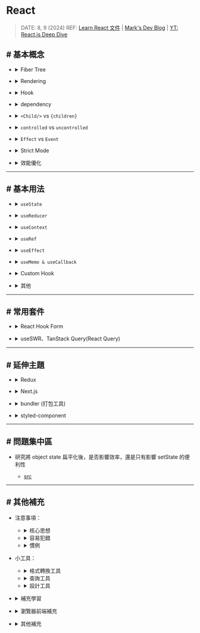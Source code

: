 ##### <!-- 收起 -->

<!----------- ref start ----------->

[Intersection Observer]: https://developer.mozilla.org/zh-CN/docs/Web/API/Intersection_Observer_API
[Object.is]: https://developer.mozilla.org/zh-CN/docs/Web/JavaScript/Reference/Global_Objects/Object/is
[Rspack]: https://rspack.dev/zh/
[webpack]: https://webpack.docschina.org/concepts/
[Vite]: https://cn.vitejs.dev/guide/
[React Compiler]: https://react.dev/learn/react-compiler
[Bundlephobia]: https://bundlephobia.com/
[簡化模擬 useState 行為]: ../src/code/useStateMock.js
[The Rules of React]: https://gist.github.com/sebmarkbage/75f0838967cd003cd7f9ab938eb1958f
[各種格式轉換]: https://transform.tools/html-to-jsx
[The how and why on React’s usage of linked list in Fiber to walk the component’s tree]: https://angularindepth.com/posts/1007/the-how-and-why-on-reacts-usage-of-linked-list-in-fiber-to-walk-the-components-tree
[In-depth explanation of state and props update in React]: https://angularindepth.com/posts/1009/in-depth-explanation-of-state-and-props-update-in-react
[Inside Fiber: in-depth overview of the new reconciliation algorithm in React]: https://angularindepth.com/posts/1008/inside-fiber-in-depth-overview-of-the-new-reconciliation-algorithm-in-react
[YT: React.js Deep Dive]: https://youtu.be/7YhdqIR2Yzo?list=PLxRVWC-K96b0ktvhd16l3xA6gncuGP7gJ
[Why React Context is Not a "State Management" Tool (and Why It Doesn't Replace Redux)]: https://blog.isquaredsoftware.com/2021/01/context-redux-differences/
[react-reconciler]: https://www.npmjs.com/package/react-reconciler
[圖解 React]: https://7km.top/main/macro-structure/
[mini-react 翻譯？]: https://github.com/lizuncong/mini-react
[Introducing the React Profiler]: https://legacy.reactjs.org/blog/2018/09/10/introducing-the-react-profiler.html
[Profile a React App for Performance]: https://kentcdodds.com/blog/profile-a-react-app-for-performance
[React as a UI Runtime]: https://overreacted.io/react-as-a-ui-runtime/
[Getting Closure on React Hooks]: https://www.swyx.io/hooks
[互動式視覺化 React hooks 時間軸]: https://julesblom.com/writing/react-hook-component-timeline
[A (Mostly) Complete Guide to React Rendering Behavior]: https://blog.isquaredsoftware.com/2020/05/blogged-answers-a-mostly-complete-guide-to-react-rendering-behavior/
[Mark's Dev Blog]: https://blog.isquaredsoftware.com/series/blogged-answers/
[React 開發者一定要知道的底層機制 — React Fiber Reconciler]: https://medium.com/starbugs/react-開發者一定要知道的底層架構-react-fiber-c3ccd3b047a1
[state structure]: https://zh-hans.react.dev/learn/choosing-the-state-structure
[React 18 effect 函式執行兩次的原因及 useEffect 常見情境]: https://medium.com/@linyawun031/react-react-18-effect-函式執行兩次的原因及-useeffect-常見情境-2dc65c18b64b
[React 18 新功能之自動批次更新]: https://juejin.cn/post/7153814771937067044
[Learn React 文件]: https://react.dev/learn
[React Profiler]: https://max80713.medium.com/使用-react-profiler-來觀察-react-web-app-的渲染狀況並進行效能優化-bde15fe3d267
[why-did-you-render]: https://segmentfault.com/a/1190000023031115

<!----------- ref end ----------->

# React

> DATE: 8, 9 (2024)
> REF: [Learn React 文件] | [Mark's Dev Blog] | [YT: React.js Deep Dive]

## # 基本概念

<!-- Fiber Tree -->

- <details close>
  <summary>Fiber Tree</summary>

  <!-- REF -->

  - <details close>
    <summary>REF</summary>

    - [React 開發者一定要知道的底層機制 — React Fiber Reconciler]
    - [Inside Fiber: in-depth overview of the new reconciliation algorithm in React]
    - [The how and why on React’s usage of linked list in Fiber to walk the component’s tree]
    - [Fiber Object](../src/code/fiber.types.ts.md)

    </details>

  <!-- 行為特性 -->

  - <details close>
    <summary>行為特性</summary>

    - `Fiber`：An unit of work for React to process
    - 改為 `Fiber`，使 render work 可切分成 `chunks`，因此可加入 `Scheduler` 按照優先程度調配 work 順序，因此也可重做 work，也可丟棄不需要的 work
    - 改變：Stack (recursion) -> `Linked List (workLoop)`。因此可隨時中斷再繼續，也可調整插入優先 work
    - Diff 改用 `heuristic algorithm`，使得 O(n³) -> `O(n)`

    </details>

  <!-- 結構分析 -->

  - <details close>
    <summary>結構分析</summary>

    - 轉換過程：`JSX` -> `React Elements` (tree) -> `Fiber Nodes` (tree)

    - Linked List 指向：`child` 指向第一個子節點，`sibling` 指向下一個兄弟節點，`return` 指向要返回的父節點

    - DFS：`child` -> `self` -> `sibling` (最後可以直接 return 回父節點)

    </details>

  <!-- 其他補充 -->

  - <details close>
    <summary>其他補充</summary>

    - 與以前的 VDOM Tree 結構不一樣，因為現在使用 Fiber object 而稱為 Fiber Tree
      (但其實就是 VDOM 的部分，但有在討論用哪個名詞較為恰當，目前查到的用詞幾乎都是稱呼 VDOM，筆記中我也直接稱為 `VDOM`)

    </details>

  <!-- 圖片說明 -->

  - <details close>
    <summary>圖片說明</summary>

    ![](../src/image/Fiber_Tree.gif)

    </details>

  </details>

<!-- Rendering -->

- <details close>
  <summary>Rendering</summary>

  <!-- REF -->

  - <details close>
    <summary>REF</summary>

    - [A (Mostly) Complete Guide to React Rendering Behavior]
    - [互動式視覺化 React hooks 時間軸]
    - [In-depth explanation of state and props update in React]

    </details>

  - 一般提到的 Render 是指 Reconciler 的 `render phase`

  <!-- 名詞解釋 -->

  - <details close>
    <summary>名詞解釋</summary>

    <!-- Render -->

    - <details close>
      <summary>Render</summary>

      - 定義：在 React 中指的是製作 VDOM
      - 細節：

        - 也就是會執行一遍 Functional Component 內部的 render logic
        - 沒使用 Hook 優化的計算都會再計算一次
        - 如果 child 的 component type & key 相同，則會直接將計算結果更新在舊有的 Fiber object

      - 解釋：

        - 為了避免與 VDOM Render 搞混，React 官方將 `browser rendering` 稱為 `painting`
        - 而在更新 real DOM 之後，瀏覽器就會重新繪製螢幕，這個過程原本應該稱為 `browser rendering`

      </details>

    <!-- Reconciliation -->

    - <details close>
      <summary>Reconciliation</summary>

      - 定義：re-render 後，VDOM 會先與 last VDOM 做比對，再將差異更新到 real DOM 的過程

      </details>

    </details>

  <!-- 渲染流程 -->

  - <details close>
    <summary>頁面渲染流程</summary>

    - 流程：`Scheduler` -> `Reconciler` -> `Renderer`

    <!-- Scheduler -->

    - <details close>
      <summary>Scheduler</summary>

      - 按照優先程度調配 Reconciler 執行 work 的順序

      </details>

    <!-- Reconciler -->

    - <details close>
      <summary>Reconciler</summary>

      - `render phase`

        - (1)製作 VDOM (2)比較新舊 VDOM 差異
        - 非同步
        - 主要目的：生成 `Fiber Tree` & `Effect List`
        - `Fiber Tree` 生成：JSX -> React Elements (tree) -> Fiber Nodes (tree)

        <!-- re-render 細節 -->

        - <details close>
          <summary>re-render 細節</summary>

          - `workInProgress tree` 生成：每個 node 各自帶有 `side effects` 的 Fiber Tree
          - `Effect List` 生成：workInProgress tree 與 current tree 比較差異，得出需要執行的 side effects 列表 (因而不用再遍歷 Tree)
          - `current tree` 更新：最後將 workInProgress tree 更新到 current tree

          </details>

      - `commit phase`

        - 套用到 real DOM (但不管 browser render 的執行)
        - 同步
        - 執行 side effect：`DOM 操作`、`部分 lifecycle method`
        - 更新 DOM 需要一氣呵成不中斷，才不會造成視覺上的不連貫
        - 此階段也就是更新圖中 DOM Tree 的部分

          ![](../src/image/Brower_Render.png)

      </details>

    <!-- Renderer -->

    - <details close>
      <summary>Renderer</summary>

      - 負責將變化的元件渲染到各種介面的畫面上

      </details>

    </details>

  <!-- 行為特性 -->

  - <details close>
    <summary>行為特性</summary>

    - `setState`、`dispatch` 後，會先檢查是否為新的 state

    - 確認為新的 state 後，會觸發 queue a re-render，先將狀態更新放進一個 queue

    <!-- 單一事件下會一起只做一次更新 (Automatic Batching：v18 前後為兩種版本) -->

    - <details close>
      <summary>單一事件下會一起只做一次更新 (Automatic Batching：以 v18 前後區分為兩種 作用範圍)</summary>

      - REF: [React 18 新功能之自動批次更新]

      - 作用範圍

        - before：every single `React event`
        - after：every single event loop tick (包含 `setTimeout`、`await` 等等)

      <!-- EX. -->

      - <details close>
        <summary>EX.</summary>

        - before：3 次 render (0 & 1 / 2 / 3)
        - after：2 次 render (0 & 1 / 2 & 3)

        ```js
        const [counter, setCounter] = useState(0)

        const onClick = async () => {
          setCounter(0)
          setCounter(1)

          const data = await fetchSomeData()

          setCounter(2)
          setCounter(3)
        }
        ```

        </details>

      </details>

    - parent 的狀態更新後，整個 parent 底下的 VDOM 都會 re-render
    - re-render 不代表 re-create Fiber object (可能會將計算結果更新 old Fiber object)
    - 如果 child 使用 React.memo()，則會先進行 props 的比較，再決定是否 re-render

    </details>

  <!-- 避免作法 -->

  - <details close>
    <summary>避免作法</summary>

    <!-- 避免在 Component 內部創建其他 Component type -->

    - <details close>
      <summary>避免在 Component 內部創建其他 Component type</summary>

      ```js
      // X 錯誤
      function ParentComponent() {
        function ChildComponent() {}

        return <ChildComponent />
      }

      // O 正確
      function ChildComponent() {}
      function ParentComponent() {
        return <ChildComponent />
      }
      ```

      </details>

    <!-- 避免在 render logic 中 setState -->

    - <details close>
      <summary>避免在 render logic 中 setState</summary>

      ```js
      // X 錯誤
      function Parent() {
        const [state, setState] = useState()
        setState()

        return <Child />
      }

      // O 正確
      function Parent() {
        const [state, setState] = useState()
        const handleClick = () => {
          setState()
        }

        return <Child onClick={handleClick} />
      }
      ```

      </details>

    </details>

  <!-- 其他補充 -->

  - <details close>
    <summary>其他補充</summary>

    - VDOM re-render 在一般情況下都算可接受範圍，而且 React 就是靠著 VDOM re-render 來快速判斷要更改哪些 real DOM 的部分
    - 主要影響效能的在於更改 real DOM
    - 可注意 `<Child />` 與 `{children}` 在 render 上的差異，一些情況可利用 `{children}` 方式避免不必要的 re-render

    </details>

  <!-- 簡易結論 -->

  - <details close>
    <summary>簡易結論</summary>

    - 一般使用情況，re-render 幾乎不影響效能
    - 但應避免濫用導致的不必要的 re-render (EX. useEffect 的濫用)
    - 只在真實感受到效能不好的地方，再針對使用 memo 等做優化

    </details>

  </details>

<!-- Hook -->

- <details close>
  <summary>Hook</summary>

  - REF: [Getting Closure on React Hooks]
  - 底層

    - 實際上，React 將一個 component 所有的 Hook 存為 fiber object 中的一個 linked list
    - 再將整個表層複製到 component 中

  - Hook 是特殊的函數，只在 React 渲染時有效 (Component、Hook)
  - 只在 component 內最頂層的作用域 call Hook

    - Hooks 將始終以相同的順序被呼叫
    - 有利於 Linter 捕捉到大多數錯誤

  </details>

<!-- dependency -->

- <details close>
  <summary>dependency</summary>

  - 行為定義

    - default：每次渲染都執行
    - empty array：僅在元件掛載時執行
    - dependencies：檢查全部都不變，則跳過內部邏輯執行

  - 只能 & 只需 & 必需依賴 `reactive values`
  - reactive values：`props`、`state`、`memo`、`callback`、`parent's ref & setState`..etc (包含從這些值計算而來的值)
  - 透過 [Object.is] 進行比較

  </details>

<!-- `<Child />` vs `{children}` -->

- <details close>
  <summary><code>&lt;Child/&gt;</code> vs <code>{children}</code></summary>

  - `<Child />` 是在 parent 上渲染 Child。`{children}` 則是將渲染好的 children 傳入
  - 因此使用 `{children}` 可以用來分離 state 與 UI，避免 parent 的 state 改變觸發 children 進行不必要的 re-render
  - 當 `{children}` 本身內部進行 re-render 時，因為可以重用 Fiber object，所以也不會造成 parent 不必要的 re-render

  ```js
  // EX. Click 之後，"<Child />" 會 re-render，但 "children" 不會 re-render

  function Parent({ children }) {
    const [state, setState] = useState(0)
    const handleClick = () => setState(state + 1)

    return (
      <>
        <button onClick={handleClick}>Click</button>
        <Child />
        {children}
      </>
    )
  }
  ```

  </details>

<!-- controlled vs uncontrolled component -->

- <details close>
  <summary><code>controlled</code> vs <code>uncontrolled</code></summary>

  - controlled component：狀態由 parent (prop) 控制
  - uncontrolled component：狀態由 self (state 或 DOM) 控制

  </details>

<!-- Effect & Event -->

- <details close>
  <summary><code>Effect</code> vs <code>Event</code></summary>

  - Effect：監聽`狀態改變`，自動做的事

    - EX. 特定頁面渲染時，自動執行的事

  - Event：監聽某個`動作觸發`，執行的事

    - EX. onClick 時觸發的事

  - 衍伸

    - useEffectEvent 則是想在 Effect 中，監聽 "執行 Effect" 這個`動作`時，觸發執行的 Event

  </details>

<!-- Strict Mode -->

- <details close>
  <summary>Strict Mode</summary>

  - REF: [React 18 effect 函式執行兩次的原因及 useEffect 常見情境]

  - React 18 嚴格模式下，會在 `開發模式` 中故意調用兩次 setState、mount 等等，用來檢測是否有不期望的副作用

  - EX. 可看到出現兩次 log

    ```js
    setNumber((n) => {
      console.log(n)
      return n + 1
    })
    ```

  </details>

<!-- 效能優化 -->

- <details close>
  <summary>效能優化</summary>

  - 工具：React DevTools Profiler

    - [Introducing the React Profiler]
    - [Profile a React App for Performance]

  - 參考方向

    - 60 FPS 符合一般人眼需求，此時一幀約為 16 ms，因此若一次 re-render 超過 `16 ms`，則會有體感上的不順暢

  - 其他補充

    - `transform` 可避免 reflow，會直接 repaint，只用 GPU 計算，讓畫面看起來有改變

    <!-- React 針對每一幀的優化的一種做法 -->

    - <details close>
      <summary>React 針對每一幀的優化的一種做法</summary>
      - 一幀：Events -> JS -> rAF -> Layout -> Paint -> rIC
      - 並非每一幀都會執行 rIC，只有在做完前面流程後，還有剩餘的時間才會執行
      - 如果執行了 rIC，需等該 rIC 的 callback 執行結束後才進入下一幀
      - React 將一些高優先級如 animation 放到 rAF，而一些低優先級如 network I/O 放到 rIC

      </details>

  - 注意事項

    - React 在`開發模式`中，運行速度慢很多
    - 絕對渲染時間：不要使用`開發模式`來測量，僅使用`生產模式`做測量

  </details>

---

## # 基本用法

<!-- useState -->

- <details close>
  <summary><code>useState</code></summary>

  <!-- 使用時機 -->

  - <details close>
    <summary>使用時機</summary>

    - 普通變數無法滿足時，才使用 state
    - 需要記憶狀態且觸發 render 的情境

    </details>

  <!-- 行為特性 -->

  - <details close>
    <summary>行為特性</summary>

    - [簡化模擬 useState 行為]
    - 如同一張快照，在同一次渲染過程中不變
    - 同一次事件內，批次處理 (`batching`) 所有 setState

    <!-- setState 若使用函數當參數，此函數稱 `updater function`，執行時會取出新的 state 來處理 -->

    - <details close>
      <summary>setState 若使用函數當參數，此函數稱 <code>updater function</code>，執行時會取出新的 state 來處理</summary>

      ```js
      // EX. updater function: (ms) => ms + 1
      setMyState((ms) => ms + 1)
      ```

      </details>

    </details>

  <!-- 推薦作法 -->

  - <details close>
    <summary>推薦作法</summary>

    - <details close>
      <summary>將<code>相關的</code>盡可能合併為更少的 state</summary>

      ```js
      // X
      const [x, setX] = useState(0)
      const [y, setY] = useState(0)

      // O
      const [position, setPosition] = useState({ x: 0, y: 0 })
      ```

      ```js
      // X
      const [isSending, setIsSending] = useState(false)
      const [isSent, setIsSent] = useState(false)

      // O
      const [status, setStatus] = useState('typing') // 'typing', 'sending', 'sent'
      const isSending = status === 'sending'
      const isSent = status === 'sent'
      ```

      </details>

    - 盡可能將 state 放在 child
    - 狀態提升：將 shared state 往上提，往下傳
    - 透過 `reducer` 來減少「不可能」state (可視作 "組合 state")

    </details>

  <!-- 避免作法 -->

  - <details close>
    <summary>避免作法</summary>

    - 避免對 state 做任何 mutation

    <!-- 避免重複的 state -->

    - <details close>
      <summary>避免重複的 state</summary>

      ```js
      const [items, setItems] = useState(initialItems)
      // X 與 items 重複
      const [selectedItem, setSelectedItem] = useState(items[0])
      // O 只保留必要的
      const [selectedId, setSelectedId] = useState(0)
      ```

      </details>

    <!-- 避免冗餘 -->

    - <details close>
      <summary>避免冗餘</summary>

      - 在渲染期間從 props 或 state 中計算出一些訊息，則不應該再放到該元件的其他 state 中

      </details>

    <!-- 避免過度巢狀 -->

    - <details close>
      <summary>避免過度巢狀</summary>

      - 建議將巢狀結構`扁平化`(`規範化`) ([扁平化範例](../src/code/flat_struct.js))
      - 若情況允許，則用子元件攤平，比較易懂

      </details>

    - 避免在 state 中鏡像 props (除非想防止更新 prop，而此時通常 prop 命名為 initialXX 或 defaultXX)

    </details>

  <!-- 其他補充 -->

  - <details close>
    <summary>其他補充</summary>

    - 將 state 視為變動的部分 -> 可變動的越多，bug 也越易出現
    - "讓你的狀態盡可能簡單，但不要過於簡單"
    - `Single source of truth`：對於每個獨特的狀態，都應該存在且只存在於一個指定的元件中作為 state。這項原則也被稱為擁有 "可信任單一資料來源"
    - REF: [state structure]

    </details>

  </details>

<!-- useReducer -->

- <details close>
  <summary><code>useReducer</code></summary>

  <!-- 使用時機 -->

  - <details close>
    <summary>使用時機</summary>

    - 有太過複雜的 setState 邏輯時，將狀態的邏輯統一寫在 reducer 內，達到`關注點分離`
    - 一整套的 setState 組合 (EX. 一個 action 要對兩個 state 做更新的組合)

    </details>

  <!-- 行為特性 -->

  - <details close>
    <summary>行為特性</summary>

    - `dispatch` 一個 `action` 到 `reducer` 中，依照其中的邏輯進行更新 `state`
    - 透過發送要做的動作，有別於 `useState` 是直接告知要改為哪個 state
    - dispatch (function) / action (object) / reducer (function)

    </details>

  <!-- 推薦作法 -->

  - <details close>
    <summary>推薦作法</summary>

    - 建議使用 `switch / case` 寫法，且都用 `{ }` 包住
    - 維持 pure 寫法
    - 一個有意義的 action，會是組合所有相關 state 的更新，在同一次 dispatch 中進行 (而不是每個 state 分開做 dispatch)

    </details>

  <!-- 避免作法 -->

  - <details close>
    <summary>避免作法</summary>

    - 避免將其他`業務邏輯`也移動到 reducer，而是只放`狀態更新`的邏輯

    </details>

  <!-- 其他補充 -->

  - <details close>
    <summary>其他補充</summary>

    - 命名由來參考 `reduce()`。都是接受 當前狀態 和 action，然後返回 下個狀態
    - 因為獨立在 component 外，所以可以單獨做狀態更新邏輯的`測試`
    - 常與 `context` 搭配使用

    </details>

  </details>

<!-- useContext -->

- <details close>
  <summary><code>useContext</code></summary>

  <!-- 使用時機 -->

  - <details close>
    <summary>使用時機</summary>

    - 多個 component 中需共用 state
    - 多層巢狀 component 的組合

    </details>

  <!-- 行為特性 -->

  - <details close>
    <summary>行為特性</summary>

    - 讓 props 直達目的 component，而不需透過中間層傳遞
    - 更直接知道 props 來源，而不需再一層層追朔
    - 當 state 更新時，取用 state (也就是使用 useContext) 的 child 都會排進 re-render

    <!-- 在同一次 state 更新中，同一個 component 只會進行一次 re-render -->

    - <details close>
      <summary>在同一次 state 更新中，同一個 component 只會進行一次 re-render</summary>

      - EX. 巢狀中可能 (1) parent re-render 觸發 child re-render (2) child 本身也使用 useContext 也觸發 re-render
      - 但因為 parent 觸發的會先進行，此時 child re-render 後將 child 自身的 render queue 也清空了，因此就不會再 re-render 一次

      </details>

    </details>

  <!-- 推薦作法 -->

  - <details close>
    <summary>推薦作法</summary>

    - 用來管理複雜的狀態時，搭配 reducer 使用，會建議將 state & dispatch 分別建立兩個 context
    - 若傳遞的 value 是 object，則需使用 `usememo` 優化
    - 可適時將 (1) provider 包覆下 (2) 使用 `useContext` 下 的第一層 child 進行 `React.memo()` 優化
      (讓只有真的使用 `useContext` 的那些 component 進行 re-render)
      (但依然是只在效能耗費很大情況下使用)

    </details>

  <!-- 避免作法 -->

  - <details close>
    <summary>避免作法</summary>

    - 避免過度使用。在使用之前，先試試 (1)傳遞 props (2)將 JSX 當作 children 傳遞。兩者皆無法滿足才使用 context

    </details>

  <!-- 其他補充 -->

  - <details close>
    <summary>其他補充</summary>

    - 注意 context 並非 狀態管理工具
    - 可搭配客製化 Hook 使用
    - 一般在 Theme、Auth、Route 會使用

    </details>

  <!-- 經驗分享 -->

  - <details close>
    <summary>經驗分享</summary>

    - 使用 context 做全域時，即便在一個有 2000 個 component 的專案中，也不會感受到 re-render 的卡頓

    </details>

  </details>

<!-- useRef -->

- <details close>
  <summary><code>useRef</code></summary>

  <!-- 使用時機 -->

  - <details close>
    <summary>使用時機</summary>

    - 當希望元件「記住」訊息，但不觸發渲染
    - 用於低階 component 內的 DOM
    - 常用來儲存 `timeout ID`、`DOM 元素`、`其他不影響渲染的物件`

      - 呼叫 React 未暴露的瀏覽器 API
      - 當一則資訊僅被事件處理器需要，且更改它不需要重新渲染時

    </details>

  <!-- 行為特性 -->

  - <details close>
    <summary>行為特性</summary>

    <!-- 模擬 useRef 行為 -->

    - <details close>
      <summary>簡化模擬 useRef 行為</summary>

      ```js
      // React 内部
      function useRef(initialValue) {
        const [ref, unused] = useState({ current: initialValue })
        return ref
      }
      ```

      </details>

    - ref 就像是元件的一個不被 React 追蹤的秘密口袋
    - 更新時不會觸發 re-render
    - JSX 上的 `ref` 是 React 的屬性，而非原生 HTML 屬性

    </details>

  <!-- 使用方式 -->

  - <details close>
    <summary>使用方式</summary>

    <!-- 存取 DOM 元素，可以傳遞 `Ref Object` 或 `Callback` -->

    - <details close>
      <summary>存取 DOM 元素，可以傳遞 <code>Ref Object</code> 或 <code>Callback</code></summary>

      <!-- Ref Object -->

      - <details close>
        <summary>Ref Object</summary>

        - EX. `<div ref={myRef}>`
        - React `自動`處理
        - 會將對應的 DOM 元素放入 myRef.current
        - 當元素從 DOM 中刪除時，會將 myRef.current 更新為 null

        </details>

      <!-- Callback -->

      - <details close>
        <summary>Callback</summary>

        - EX. `<div ref={(node)=>{ myRef.current=node }}>`
        - 需要`手動`處理寫入與移除
        - 未知數量的情況下，就得使用 callback

          ```js
          function Component({ items }) {
            const itemsRef = useRef(null)

            const getMap = () => {
              if (!itemsRef.current) itemsRef.current = new Map()
              return itemsRef.current
            }

            const callbackRef = (node) => {
              const map = getMap()
              if (node) map.set(cat, node)
              else map.delete(cat)
            }

            // 未來版本提供的使用方式，如同 useEffect 那樣使用 return
            const callbackRef2 = (node) => {
              const map = getMap()
              map.set(cat, node)

              return () => {
                map.delete(cat)
              }
            }

            return (
              <>
                items.map((item) => <div key={item.id} ref={callbackRef} />)
              </>
            )
          }
          ```

        </details>

      </details>

    <!-- `React.forwardRef()`：用以包住 child，才能讓 ref 往 child 傳遞下去 -->

    - <details close>
      <summary><code>React.forwardRef()</code>：用以包住 child，才能讓 ref 往 child 傳遞下去</summary>

      - React 故意為之，在一般情況阻擋 ref 傳遞。而必須刻意使用 forwardRef

      </details>

    <!-- `useImperativeHandle`：在 child 中，用以指定暴露給外部的 ref 範圍 -->

    - <details close>
      <summary><code>useImperativeHandle</code>：在 child 中，用以指定暴露給外部的 ref 範圍</summary>

      - parent 的 ref 將只是由 useImperativeHandle 建立的 object，而不是 DOM 元素

      ```js
      // EX. 如此 parent 只能 ref 到 input 的 focus()
      const MyInput = forwardRef((props, ref) => {
        const realInputRef = useRef(null)

        useImperativeHandle(ref, () => ({
          focus() {
            realInputRef.current.focus()
          },
        }))

        return <input {...props} ref={realInputRef} />
      })
      ```

      </details>

    </details>

  <!-- 推薦作法 -->

  - <details close>
    <summary>推薦作法</summary>

    - 視為脫圍機制：只用在溝通 React 外系統
    - 用於非破壞性操作 (EX. 聚焦、滾動、測量)
    - 用於`低階`而非高階 component 中，以避免對 DOM 結構的意外依賴 (EX. 在 button 而不要在 page)

    </details>

  <!-- 避免作法 -->

  - <details close>
    <summary>避免作法</summary>

    - 避免在渲染過程中讀取或寫入 ref.current
    - 避免用來更改由 React 管理的 DOM 節點 (EX. ref.current.remove())
    - 如果很大一部分 應用程式邏輯 和 資料流 都依賴 ref，可能需要重新思考使用方式

    </details>

  </details>

<!-- useEffect -->

- <details close>
  <summary><code>useEffect</code></summary>

  <!-- 使用時機 -->

  - <details close>
    <summary>使用時機</summary>

    - 脱危機制：用來跟外部系統互動，用來將元件與 React 以外的系統同步
    - 只能做兩件事：開始同步某些東西，然後停止同步它
    - 用在當只要元件渲染就必需觸發的事件，而不是綁定特定事件的情況

    - 常用情境

      - 元件出現在螢幕上時發送的分析日誌
      - 設定伺服器連線、網路、第三方函式庫
      - 根據 state 控制非 React 元件

    </details>

  <!-- 行為特性 -->

  - <details close>
    <summary>行為特性</summary>

    - 開始同步外部系統：useEffect 內部所寫的就是同步的動作
    - 停止同步外部系統：return 所寫的就是 cleanup 的動作
    - component 卸載時，也會執行最後一次 cleanup

    <!-- dependency 更新，執行順序：`state 更新觸發 re-render` -> `commit to real DOM` -> `useEffect 檢查 dependency` -> `last useEffect cleanup` -> `重新執行 useEffect` -->

    - <details close>
      <summary>dependency 更新，執行順序：<code>state 更新觸發 re-render</code> -> <code>commit to real DOM</code> -> <code>useEffect 檢查 dependency</code> -> <code>last useEffect cleanup</code> -> <code>重新執行 useEffect</code></summary>

      - 有機會在正式環境再用以下範例做一次實驗驗證

        - 因為在官網文件上的 sandbox 執行時，會等 useEffect 執行完成才更新畫面

        ```js
        import { useState, useEffect } from 'react'
        const serverUrl = 'https://localhost:1234'

        function ChatRoom({ roomId }) {
          console.log('render11...')
          const now = performance.now()
          while (performance.now() - now < 5000) {}

          useEffect(() => {
            const connection = createConnection(serverUrl, roomId)
            const now = performance.now()
            while (performance.now() - now < 5000) {}
            console.log('connect...')
            connection.connect()

            return () => {
              const now = performance.now()
              while (performance.now() - now < 5000) {}
              console.log('cleanup...')
              connection.disconnect()
            }
          }, [roomId])

          const now = performance.now()
          while (performance.now() - now < 5000) {}
          console.log('render22...')

          return <h1>歡迎到 {roomId}！</h1>
        }

        export default function App() {
          const [roomId, setRoomId] = useState('general')
          const [show, setShow] = useState(false)
          return (
            <>
              <label>
                選擇聊天室：{' '}
                <select
                  value={roomId}
                  onChange={(e) => setRoomId(e.target.value)}
                >
                  <option value='general'>一般</option>
                  <option value='travel'>旅遊</option>
                  <option value='music'>音樂</option>
                </select>
              </label>
              <button onClick={() => setShow(!show)}>
                {show ? '關閉' : '打開'}
              </button>
              {show && <hr />}
              {show && <ChatRoom roomId={roomId} />}
            </>
          )
        }

        function createConnection(serverUrl, roomId) {
          return {
            connect() {
              console.log('✅ 連接 "' + roomId + '" 房間：' + serverUrl + '...')
            },
            disconnect() {
              console.log('❌ 斷開 "' + roomId + '" 房間：' + serverUrl)
            },
          }
        }
        ```

      </details>

    </details>

  <!-- 推薦作法 -->

  - <details close>
    <summary>推薦作法</summary>

    - 時常優先思考是否不需要 Effect，而是適合其他方法。Effect 被當作最後手段 (`Event` 是執行 side effect 的最佳位置，如 onClick)
    - 程式碼中的每個 Effect 應該代表一個「獨立的同步過程」，但避免將一個內聚的邏輯拆分成多個獨立的 Effects
    - 對每個 Effect 單獨思考，而不是以 component 的生命週期的角度思考
    - 大部分使用上，都會需要指定 cleanup 動作
    - 盡可能少直接使用`原始 useEffect` (應該包成 custom hook)
    - 將不必要或不想要觸發 Effect 的邏輯 (非響應式邏輯) 分離出來 (目前可用 useRef，未來使用 useEffectEvent)

    <!-- 將 Effect 中，不需要呈現在畫面的變數，用 useRef 取代 useState -->

    - <details close>
      <summary>將 Effect 中，不需要呈現在畫面的變數，用 useRef 取代 useState</summary>

      ```js
      // 例如讓按鈕可以清除監聽，需要控制他，但不用畫出他
      function Component() {
        const id = useRef(null)

        const handleClear = () => {
          clearInterval(id)
          id.current = null
        }

        useEffect(() => {
          id.current = setInterval(() => {}, 1000)
          return handleClear
        }, [])

        return <button onClick={handleClear}>Clear</button>
      }
      ```

      </details>

    <!-- Race Condition (競態條件)：用 ignore 來避免非同步產生的覆蓋 -->

    - <details close>
      <summary>Race Condition (競態條件)：用 ignore 來避免非同步產生的覆蓋</summary>

      ```js
      useEffect(() => {
        let ignore = false

        async function startFetching() {
          const json = await fetchTodos(userId)
          if (!ignore) setTodos(json)
        }

        startFetching()

        return () => {
          ignore = true
        }
      }, [userId])
      ```

      </details>

    <!-- Effect 中使用 setState 時，若不需依賴該 state 的情況下，則使用 callback 方式來 setState -->

    - <details close>
      <summary>Effect 中使用 setState 時，若不需依賴該 state 的情況下，則使用 callback 方式來 setState</summary>

      - EX. `setMessages(msgs => [...msgs, receivedMessage])`

      </details>

    </details>

  <!-- 避免作法 -->

  - <details close>
    <summary>避免作法</summary>

    - 避免用來處理「特定的使用者互動」事件 (優先考慮放在 onClick 等地方做處理)
    - 避免自己選擇 dependency，而是將需要的都放進來，把不想要依賴的部分重構

    <!-- 避免將 object 當作 dependency (而是用 obj.property) -->

    - <details close>
      <summary>避免將 object 當作 dependency (而是用 obj.property)</summary>

      - 雖然 parent re-render 本來就會使 child re-render，所以傳入 object prop 也可以。但需注意 child 的 useEffect 等使用 prop 當 dependency 的寫法

      ```js
      // X
      function Component({ props }) {
        useEffect(() => {
          dosomething(props.id, props.name)
        }, [props])
      }

      // O
      function Component({ props }) {
        useEffect(() => {
          dosomething(props.id, props.name)
        }, [props.id, props.name])
      }

      // O
      function Component({ props }) {
        const { id, name } = props
        useEffect(() => {
          dosomething(id, name)
        }, [id, name])
      }
      ```

      </details>

    <!-- 避免用來監聽一個 state 再去更新另一個 state (而是直接寫在 render logic) -->

    - <details close>
      <summary>避免用來監聽一個 state 再去更新另一個 state (而是直接寫在 render logic)</summary>

      - 因為 state 改變就會 re-render，就會重跑一次 rednder logic
      - 若是想減少昂貴的計算，則是用 `useMemo`

      ```js
      // X
      function Component() {
        const [state1, setState1] = useState()
        const [state2, setState2] = useState()

        useEffect(() => {
          setState2(state1 + 1)
        }, [state1])
      }

      // O
      function Component() {
        const [state1, setState1] = useState()
        const state2 = state1 + 1
      }
      ```

      ```js
      // X
      function Component({ items }) {
        const [selection, setSelection] = useState(null)

        useEffect(() => {
          setSelection(null)
        }, [items])
      }

      // O
      function Component({ items }) {
        const [selectedId, setSelectedId] = useState(null)
        const selection = items.find((item) => item.id === selectedId) ?? null
      }
      ```

      </details>

    <!-- 避免用來處理只需在 APP 啟動時做一次的初始化動作 (而是放在 React 之外處理) -->

    - <details close>
      <summary>避免用來處理只需在 APP 啟動時做一次的初始化動作 (而是放在 React 之外處理)</summary>

      - 在 APP 的 root 中執行這些內容，而不要在其他 component 頂層執行
      - 若有需要 React 內的值，則在 APP 的 root 中的 useEffect 中處理一次

      </details>

    <!-- 避免在不適合情境使用 `Effect Chain` -->

    - <details close>
      <summary>避免在不適合情境使用 <code>Effect Chain</code></summary>

      - 面臨問題

        - 造成過多次不必要的 re-render
        - 隨著程式碼不斷擴展，很容易不符合新的需求，且難以調整

      - 推薦方法

        - 在 render logic 做計算
        - 在 event functiion 處理判斷邏輯

      - 適用 Effect Chain 的情境

        - 需要`連動的選單`，才確實適合用 `Effect Chain` (EX. 選了國家，才能列出該國家的城市供選擇)

      </details>

    </details>

  <!-- 其他補充 -->

  - <details close>
    <summary>其他補充</summary>

    - React 中將 `Effect` 名詞用來專指 useEffect 所執行內容，廣義的副作用則稱作 side effect

    - `useLayoutEffect` 是 useEffect 的一個變種，可以在 `repaint` 之前觸發，可讓使用者不會看到畫面的變化，而是直接看到最後結果

    - 不能在 server 中執行 Effect

    </details>

  </details>

<!-- useMemo & useCallback -->

- <details close>
  <summary><code>useMemo & useCallback</code></summary>

  <!-- 使用時機 -->

  - <details close>
    <summary>使用時機</summary>

    - 效能優化
    - 理論上，位於越父層的，越需要使用？

    </details>

  <!-- 行為特性 -->

  - <details close>
    <summary>行為特性</summary>

    </details>

  <!-- 推薦作法 -->

  - <details close>
    <summary>推薦作法</summary>

    </details>

  <!-- 避免作法 -->

  - <details close>
    <summary>避免作法</summary>

    - 避免過早使用 useCallback 和 useMemo 等，而是等到出現效能問題的位置，才進行使用

    </details>

  <!-- 其他補充 -->

  - <details close>
    <summary>其他補充</summary>

    - 分析工具：[why-did-you-render] | [React Profiler]

    </details>

  </details>

<!-- Custom Hook -->

- <details close>
  <summary>Custom Hook</summary>

  <!-- 使用時機 -->

  - <details close>
    <summary>使用時機</summary>

    - 用來將 Effect 與 Component 解耦
    - 用來將關注點分離，使 Component 內部只需關注使用的功能，而不會有雜亂的邏輯
    - 用來將相同狀態更新邏輯，給不同 Component 使用

    </details>

  <!-- 行為特性 -->

  - <details close>
    <summary>行為特性</summary>

    - 共享的是`狀態邏輯`，而不是狀態本身

    </details>

  <!-- 推薦作法 -->

  - <details close>
    <summary>推薦作法</summary>

    - 只用在包裝成具體的高階功能

    <!-- 從建立 Custom Hook `清晰的命名`開始 -->

    - <details close>
      <summary>從建立 Custom Hook <code>清晰的命名</code>開始</summary>

      - 如果想不到一個清晰的名稱，可能 Effect 和 Component 其他邏輯耦合度太高，還沒做好被分離的準備
      - 同步外部系統，應使用系統特定術語，且對熟悉該系統的人清晰即可

      </details>

    - 回傳通常以 object 而不是 array (除了包裝 useState 等，固定格式)

    - 命名格式為 use 開頭、駝峰式

    </details>

  <!-- 避免作法 -->

  - <details close>
    <summary>避免作法</summary>

    - 避免將沒有計劃在內部引用其他 Hook 的函數做成 Hook (而是做成 util)
    - 避免包裝成 useEffect 本身的替代品和「生命週期」的 Hook (EX. 避免使用 useMount)

    </details>

  <!-- 其他補充 -->

  - <details close>
    <summary>其他補充</summary>

    - 隨著時間的推移，大部分 Effect 都會存在於 Custom Hook 內部

    </details>

  </details>

<!-- 其他 -->

- <details close>
  <summary>其他</summary>

  <!-- useSyncExternalStore -->

  - <details close>
    <summary><code>useSyncExternalStore</code></summary>

    - 用來訂閱 React 外部可變的值 (外部 store)

    <!-- 說明範例 -->

    - <details close>
      <summary>說明範例</summary>

      <!-- 原本做法：透過 useEffect 手動訂閱 store，並不理想 -->

      - <details close>
        <summary>原本做法：透過 useEffect 手動訂閱 store，並不理想</summary>

        ```js
        // X
        function useOnlineStatus() {
          const [isOnline, setIsOnline] = useState(true)

          useEffect(() => {
            function updateState() {
              setIsOnline(navigator.onLine)
            }

            updateState()

            window.addEventListener('online', updateState)
            window.addEventListener('offline', updateState)
            return () => {
              window.removeEventListener('online', updateState)
              window.removeEventListener('offline', updateState)
            }
          }, [])

          return isOnline
        }

        function ChatIndicator() {
          const isOnline = useOnlineStatus()
        }
        ```

        </details>

      <!-- 推薦做法：改用 useSyncExternalStore 訂閱外部 store -->

      - <details close>
        <summary>推薦做法：改用 useSyncExternalStore 訂閱外部 store</summary>

        ```js
        // O
        function subscribe(callback) {
          window.addEventListener('online', callback)
          window.addEventListener('offline', callback)
          return () => {
            window.removeEventListener('online', callback)
            window.removeEventListener('offline', callback)
          }
        }

        function useOnlineStatus() {
          return useSyncExternalStore(
            subscribe, // 函數不變，則不會重新訂閱
            () => navigator.onLine, // client 取值方式
            () => true // server 取值方式
          )
        }

        function ChatIndicator() {
          const isOnline = useOnlineStatus()
        }
        ```

        </details>

      </details>

    </details>

  <!-- flushSync -->

  - <details close>
    <summary><code>flushSync</code></summary>

    - 用於使 setState 立即觸發 re-render 後，再執行接下去的程式碼
    - EX. 在單次事件中，setState 後使用 ref 讀取 DOM 元素，必須先觸發 re-render 才能得到新的資訊

    </details>

  <!-- Suspense -->

  - <details close>
    <summary><code>Suspense</code></summary>

    - 當 child 還沒好之前，給一個 loading page 用

    </details>

  <!-- use -->

  - <details close>
    <summary><code>use</code> (future)</summary>

    - 設計用意：讓你之後遷移到最終推薦方式你所需要的修改更少

    </details>

  <!-- useEffectEvent -->

  - <details close>
    <summary><code>useEffectEvent</code> (future)</summary>

    - 定義：在 Effect 中，監聽 `執行 Effect` 這個`動作`時，觸發執行的 Event

    <!-- 使用時機 -->

    - <details close>
      <summary>使用時機</summary>

      - 用來使 Effect 內部可以將不需觸發 Effect 的部分提取出來
      - 將 Effect 中 不需響應 與 需要響應 的部分分離

      </details>

    <!-- 最佳實作 -->

    - <details close>
      <summary>最佳實作</summary>

      - 只在 Effect 中，呼叫用 useEffectEvent 建立的 function
      - 永遠不可傳遞給其他 component / hook
      - 永遠伴隨著使用他的 Effect，兩者視為唯一個組合

      </details>

    <!-- 範例說明 -->

    - <details close>
      <summary>範例說明</summary>

      <!-- 問題：使用上並不希望 theme 改變就重連一次 -->

      - <details close>
        <summary>問題：使用上並不希望 theme 改變就重連一次</summary>

        ```js
        function ChatRoom({ roomId, theme }) {
          useEffect(() => {
            const connection = createConnection(serverUrl, roomId)
            connection.on('connected', () => {
              showNotification('Connected!', theme)
            })
            connection.connect()
            return () => connection.disconnect()
          }, [roomId, theme])
        }
        ```

        </details>

      <!-- 解法：使用 `useEffectEvent`，但還在開發中 -->

      - <details close>
        <summary>解法：使用 <code>useEffectEvent</code>，但還在開發中</summary>

        ```js
        function ChatRoom({ roomId, theme }) {
          const onConnected = useEffectEvent(() => {
            showNotification('Connected!', theme)
          })

          useEffect(() => {
            const connection = createConnection(serverUrl, roomId)
            connection.on('connected', () => {
              onConnected()
            })
            connection.connect()
            return () => connection.disconnect()
          }, [roomId])
        }
        ```

        </details>

      <!-- 替代方案：使用 `useRef` -->

      - <details close>
        <summary>替代方案：使用 <code>useRef</code></summary>

        - 我認為差異點在於寫法較不簡潔，且無法透過現有功能自己包裝出一個模擬的 `useEffectEvent`

        ```js
        function ChatRoom({ roomId, theme }) {
          const onConnectedRef = useRef()

          useEffect(() => {
            onConnectedRef.current = () => {
              showNotification('Connected!', theme)
            }
          }, [theme])

          useEffect(() => {
            const connection = createConnection(serverUrl, roomId)
            connection.on('connected', () => {
              onConnectedRef.current()
            })
            connection.connect()
            return () => connection.disconnect()
          }, [roomId])
        }
        ```

        </details>

      </details>

    </details>

  </details>

---

## # 常用套件

<!-- React Hook Form -->

- <details close>
  <summary>React Hook Form</summary>

  - 行為特性：

    - 將渲染的控制狀態交還給瀏覽器原生，submit 時才更新 react 狀態
    - 因為一般來說，react 不需要知道這些狀態改變，只需要 submit 時再知道結果

  - 差異比較：

    - Formik 則是直接與 react state 做綁定同步

  - 發展簡史：

    - Formik 在更早期開發出來，後來 React Hook Form 才出現，使用量在 2022 出現交叉點
    - 目前 React Hook Form 作法更多人推薦

  </details>

<!-- useSWR、TanStack Query -->

- <details close>
  <summary>useSWR、TanStack Query(React Query)</summary>

  - 專門用來處理 fetch 的套件

  <!-- 在 Effect 處理 fetch，而不使用套件面臨的問題 -->

  - <details close>
    <summary>在 Effect 處理 fetch，而不使用套件面臨的問題</summary>

    - 無法 preload & cache

      - render 後才執行 Effect

    - 需處理 Race Condition

      ```js
      function SearchResults({ query }) {
        const [page, setPage] = useState(1)
        const params = new URLSearchParams({ query, page })
        const results = useData(`/api/search?${params}`)

        function handleNextPageClick() {
          setPage(page + 1)
        }
      }

      function useData(url) {
        const [data, setData] = useState(null)

        useEffect(() => {
          let ignore = false
          fetch(url)
            .then((response) => response.json())
            .then((json) => {
              if (!ignore) {
                setData(json)
              }
            })
          return () => {
            ignore = true
          }
        }, [url])

        return data
      }
      ```

    - 容易造成 network waterfall

      - parent Effect 中 fetch，又再觸發 child re-render，child 中又 fetch 又影響他的 child

    - 無法在 server 執行

      - SSR 則需要等 client render 後才能 fetch

    </details>

  <!-- useSWR vs TanStack Query -->

  - <details close>
    <summary>useSWR vs TanStack Query</summary>

    - useSWR (Stale While Revalidate)：用在小型專案，適合那些需要基本的自動重新驗證（refetch）的專案
    - TanStack Query：用在更複雜專案，擁有更加全面的資料管理解決方案，更複雜的 cache、同步、背景更新 等功能

    </details>

  </details>

---

## # 延伸主題

<!-- TODO:此部分內容長大後可以拆分到新檔案 -->

<!-- Redux -->

- <details close>
  <summary>Redux</summary>

  - REF：[Why React Context is Not a "State Management" Tool (and Why It Doesn't Replace Redux)]

  - React-Redux 僅透過 context 傳遞 Redux store instance，而不是當前 state
  - Mark 觀點：如果在應用程式中超過了 2-3 個與狀態相關的 context，那麼等於重新發明弱版 React-Redux，則該切換到使用 Redux

  - `Redux Toolkit` 提供了工具來簡化 Redux 的開發流程，減少 boilerplate
    - EX. 使用 `createSlice` 自動生成 action 和 reducer
    - 使用 `RTK Query` 甚至可能比使用 context 自己處理，還要少 boilerplate

  </details>

<!-- Next.js -->

- <details close>
  <summary>Next.js</summary>

  </details>

<!-- bundler (打包工具) -->

- <details close>
  <summary>bundler (打包工具)</summary>

  - [webpack]
  - [Vite]
  - [React Compiler]
  - [Rspack]

    - rspack 比較像是 webpack, rollup, esbuild 這類更底層的工具
    - rsbuild 比較像是 vite, CRA, vue-cli
    - rspress（ rspack + react ）

  </details>

<!-- styled-component -->

- <details close>
  <summary>styled-component</summary>

  <!-- 行為特性 -->

  - <details close>
    <summary>行為特性</summary>

    - 基於 props 的動態樣式，styled-components 會生成新的 classname 樣式，但舊有的 classname 也會留著，當下次需要時可以省略重新生成相同的樣式

    </details>

  <!-- 推薦作法 -->

  - <details close>
    <summary>推薦作法</summary>

    <!-- 如果是兩個地方分別用到兩個相近的 styled-component，建議封裝成兩個 styled-component -->

    - <details close>
      <summary>如果是兩個地方分別用到兩個相近的 styled-component，建議封裝成兩個 styled-component</summary>

      - 減少條件判斷
      - 更清晰直觀

      </details>

    <!-- 如果是要動態切換，則應該透過 prop 傳入更新，不要在兩個相近的 styled-component 間切換 -->

    - <details close>
      <summary>如果是要動態切換，則應該透過 prop 傳入更新，不要在兩個相近的 styled-component 間切換</summary>

      - 傳入 prop 只會生成新的 classname 替換
      - 切換兩個 styled-component，則會一直換新的 DOM

      </details>

    </details>

  <!-- `Styled Component` & `Mixin` -->

  - <details close>
    <summary><code>Styled Component</code> & <code>Mixin</code></summary>

    - 用於兩種不同情境，通常會在一個複雜的專案中同時使用

    <!-- Styled Component 用來封裝具體的 UI 元素 -->

    - <details close>
      <summary>Styled Component 用來封裝具體的 UI 元素</summary>

      - 適合樣式和結構相對固定、在應用中經常重用的視覺元素。這樣的基礎元件通常具有一定的結構和行為，可以被擴展和組合

        - 視覺和結構固定
        - 需要封裝行為或邏輯
        - 多次重用
        - 提供擴展接口

      <!-- EX. 封裝基礎元件 -->

      - <details close>
        <summary>EX. 封裝基礎元件</summary>

        ```js
        const BaseButton = styled.button`
          padding: 10px;
          border-radius: 5px;
          font-size: 16px;
          cursor: pointer;
        `

        const PrimaryButton = styled(BaseButton)`
          background-color: blue;
          color: white;
        `
        ```

        </details>

      </details>

    <!-- Mixin 用在多個元件間共享通用的樣式邏輯 -->

    - <details close>
      <summary>Mixin 用在多個元件間共享通用的樣式邏輯</summary>

      - 適合需要靈活應用、且與具體結構、元件不強相關的樣式片段

        - 樣式片段不依賴結構
        - 通用的樣式邏輯
        - 跨元件共享樣式

      <!-- EX. 封裝佈局樣式 -->

      - <details close>
        <summary>EX. 封裝佈局樣式</summary>

        ```js
        const flexbox = css`
          display: flex;
          justify-content: ${(props) => props.justify || 'flex-start'};
          align-items: ${(props) => props.align || 'stretch'};
          flex-direction: ${(props) => props.direction || 'row'};
          flex-wrap: ${(props) => props.wrap || 'nowrap'};
          gap: ${(props) => props.gap || '0'};
        `

        const FlexContainer = styled.div`
          ${flexbox({
            justify: 'center',
            align: 'center',
            direction: 'column',
          })};
        `
        ```

        - 優點

          - 可以先封裝自己的預設
          - 使用一樣的格式
          - 強迫將關於佈局的 css 集中

        </details>

      </details>

    </details>

  </details>

---

## # 問題集中區

<!-- TODO: -->

- 研究將 object state 扁平化後，是否影響效率，還是只有影響 setState 的便利性

  - [src](../src/code/state_struct.js)

---

## # 其他補充

<!-- 注意事項 -->

- 注意事項：

  <!-- 核心思想 -->

  - <details close>
    <summary>核心思想</summary>

    - 渲染過程應保持 pure
    - 萬物皆 Component
    - 資料都是由上往下傳
    - 將 HTML 和 Render logic 耦合在一起
      - 因為在 Web2 時代，主要以 互動性元件 組成，更加適合組成一個整體
      - 反之，應該將無關的 Component 之間互相解耦
      - 反之，應該只將 Render logic 寫在 Component，其他 logic 分離出來
    - declarative UI：不必直接控制 UI，而是描述在每個情況下提供的 UI (不是 imperative UI)

    </details>

  <!-- 容易犯錯 -->

  - <details close>
    <summary>容易犯錯</summary>

    - 避免過度使用 `{...props}`，此時可能需要用其他拆分法 (EX. `{children}`)
    - 必須包裝成單一個 JSX：因為 JSX 實際上被轉為 JS object，而 function 只能 return 一個 object
    - 避免在 render 時才生成 child 的 key (預設就是用 index)
    - 避免 JSX 中 `&&` 左側為數字
      - EX. `{ isShow && <Component /> }`， isShow 不要是數字
    - 避免濫用 useEffect、useMemo、useCallback..等

    </details>

  <!-- 慣例 -->

  - <details close>
    <summary>慣例</summary>

    - Component 必須以大寫字母開頭
    - 透過大小寫來區分 Component & HTML
    - Hook 以 use 開頭命名

    </details>

<!-- 小工具 -->

- 小工具：

  <!-- 格式轉換工具 -->

  - <details close>
    <summary>格式轉換工具</summary>

    - [各種格式轉換]

    </details>

  <!-- 查詢工具 -->

  - <details close>
    <summary>查詢工具</summary>

    - [Bundlephobia]

      - 可查詢模組大小，決定是否用 lazy import 優化

    </details>

  <!-- 設計工具 -->

  - <details close>
    <summary>設計工具</summary>

    - storybook

      - 展示出一個 component 的所有狀態的 view
      - 稱作 "living styleguide" or "storybook"

    </details>

<!-- 補充學習 -->

- <details close>
  <summary>補充學習</summary>

  - [The Rules of React]
  - [React as a UI Runtime]
  - [react-reconciler]
  - [圖解 React]
  - [mini-react 翻譯？]

  </details>

<!-- 瀏覽器前端補充 -->

- <details close>
  <summary>瀏覽器前端補充</summary>

  - `onScroll`：事件中，只有 onScroll 不會冒泡傳遞
  - `transform`：會直接在 repaint 用 GPU 計算，讓畫面看起來有改變 (建議用以取代直接更改 left、top 等，可避免 reflow)
  - event
    - `e.stopPropagation()`：阻止向上冒泡
    - `e.preventDefault()`：阻止瀏覽器預設的事件行為
    - 捕獲事件對於路由或資料分析之類的程式碼很有用

  </details>

<!-- 其他補充 -->

- <details close>
  <summary>其他補充</summary>

  - 追蹤使用者分析日誌：[Intersection Observer]

  </details>
